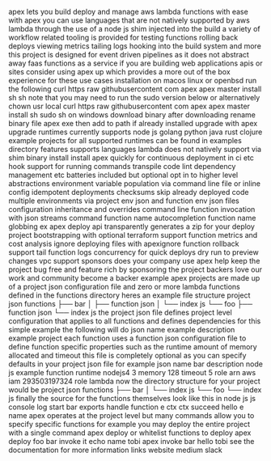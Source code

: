 apex lets you build deploy and manage aws lambda functions with ease with apex you can use languages that are not natively supported by aws lambda through the use of a node js shim injected into the build a variety of workflow related tooling is provided for testing functions rolling back deploys viewing metrics tailing logs hooking into the build system and more this project is designed for event driven pipelines as it does not abstract away faas functions as a service if you are building web applications apis or sites consider using apex up which provides a more out of the box experience for these use cases installation on macos linux or openbsd run the following curl https raw githubusercontent com apex apex master install sh sh note that you may need to run the sudo version below or alternatively chown usr local curl https raw githubusercontent com apex apex master install sh sudo sh on windows download binary after downloading rename binary file apex exe then add to path if already installed upgrade with apex upgrade runtimes currently supports node js golang python java rust clojure example projects for all supported runtimes can be found in examples directory features supports languages lambda does not natively support via shim binary install install apex quickly for continuous deployment in ci etc hook support for running commands transpile code lint dependency management etc batteries included but optional opt in to higher level abstractions environment variable population via command line file or inline config idempotent deployments checksums skip already deployed code multiple environments via project env json and function env json files configuration inheritance and overrides command line function invocation with json streams command function name autocompletion function name globbing ex apex deploy api transparently generates a zip for your deploy project bootstrapping with optional terraform support function metrics and cost analysis ignore deploying files with apexignore function rollback support tail function logs concurrency for quick deploys dry run to preview changes vpc support sponsors does your company use apex help keep the project bug free and feature rich by sponsoring the project backers love our work and community become a backer example apex projects are made up of a project json configuration file and zero or more lambda functions defined in the functions directory heres an example file structure project json functions ├── bar │ ├── function json │ └── index js └── foo ├── function json └── index js the project json file defines project level configuration that applies to all functions and defines dependencies for this simple example the following will do json name example description example project each function uses a function json configuration file to define function specific properties such as the runtime amount of memory allocated and timeout this file is completely optional as you can specify defaults in your project json file for example json name bar description node js example function runtime nodejs4 3 memory 128 timeout 5 role arn aws iam 293503197324 role lambda now the directory structure for your project would be project json functions ├── bar │ └── index js └── foo └── index js finally the source for the functions themselves look like this in node js js console log start bar exports handle function e ctx ctx succeed hello e name apex operates at the project level but many commands allow you to specify specific functions for example you may deploy the entire project with a single command apex deploy or whitelist functions to deploy apex deploy foo bar invoke it echo name tobi apex invoke bar hello tobi see the documentation for more information links website medium slack